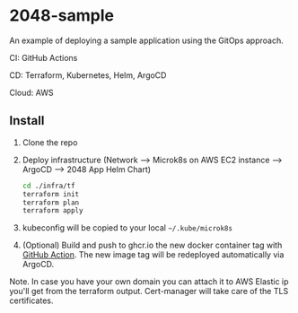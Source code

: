 # 2048-sample

An example of deploying a sample application using the GitOps approach.

CI: GitHub Actions

CD: Terraform, Kubernetes, Helm, ArgoCD

Cloud: AWS

## Install

1. Clone the repo
2. Deploy infrastructure (Network --> Microk8s on AWS EC2 instance --> ArgoCD --> 2048 App Helm Chart)
  
    ``` bash
    cd ./infra/tf
    terraform init
    terraform plan
    terraform apply
    ```

3. kubeconfig will be copied to your local `~/.kube/microk8s`

4. (Optional) Build and push to ghcr.io the new docker container tag with [GitHub Action](https://github.com/AVShutov/2048-sample/actions/workflows/docker-image.yml). The new image tag will be redeployed automatically via ArgoCD.

Note. In case you have your own domain you can attach it to AWS Elastic ip you'll get from the terraform output. Cert-manager will take care of the TLS certificates.
